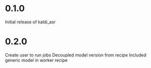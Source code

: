 # 0.1.0

Initial release of kaldi_asr

# 0.2.0

Create user to run jobs
Decoupled model version from recipe
Included generic model in worker recipe
